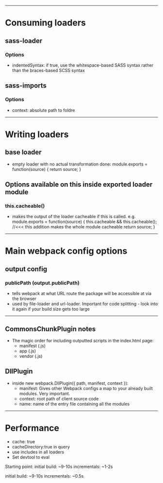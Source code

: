 ----------------------------------------------------------------------------------------------------
Consuming loaders
=================
sass-loader
-----------
### Options
*   indentedSyntax:    if true, use the whitespace-based SASS syntax rather than the braces-based 
                       SCSS syntax

sass-imports
------------
### Options
*   context: absolute path to foldre

----------------------------------------------------------------------------------------------------
Writing loaders
===============
base loader
-----------
*   empty loader with no actual transformation done:
        module.exports = function(source) {
            return source;
        }

Options available on this inside exported loader module
-------------------------------------------------------
### this.cacheable()
*   makes the output of the loader cacheable if this is called. e.g.
        module.exports = function(source) {
            this.cacheable && this.cacheable(); //<<< this addition makes the whole module cacheable
            return source;
        }

----------------------------------------------------------------------------------------------------
Main webpack config options
===========================
output config
-------------
### publicPath (output.publicPath)
*   tells webpack at what URL route the package will be accessible at via the browser
*   used by file-loader and url-loader. Important for code splitting - look into it again if your 
    build size gets too large

----------------------------------------------------------------------------------------------------
CommonsChunkPlugin notes
------------------------
*   The magic order for including outputted scripts in the index.html page:
    *   manifest (.js)
    *   app (.js)
    *   vendor (.js)

DllPlugin
---------
*   inside new webpack.DllPlugin({ path, manifest, context }):
    *   manifest: Gives other Webpack configs a map to your already built modules. Very important.
    *   context: root path of client source code
    *   name: name of the entry file containing all the modules

----------------------------------------------------------------------------------------------------
Performance
===========
*   cache: true
*   cacheDirectory:true in query
*   use includes in all loaders
*   Set devtool to eval

Starting point:
initial build: ~9-10s
incrementals: ~1-2s


initial build: ~9-10s
incrementals: ~0.5s